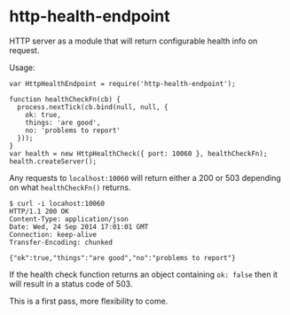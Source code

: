 # http-health-endpoint

HTTP server as a module that will return configurable health info on request.

Usage:
```
var HttpHealthEndpoint = require('http-health-endpoint');

function healthCheckFn(cb) {
  process.nextTick(cb.bind(null, null, {
    ok: true,
    things: 'are good',
    no: 'problems to report'
  }));
}
var health = new HttpHealthCheck({ port: 10060 }, healthCheckFn);
health.createServer();
```

Any requests to `localhost:10060` will return either a 200 or 503 depending on what `healthCheckFn()` returns.

```
$ curl -i locahost:10060
HTTP/1.1 200 OK
Content-Type: application/json
Date: Wed, 24 Sep 2014 17:01:01 GMT
Connection: keep-alive
Transfer-Encoding: chunked

{"ok":true,"things":"are good","no":"problems to report"}
```

If the health check function returns an object containing `ok: false` then it will result in a status code of 503.

This is a first pass, more flexibility to come.
